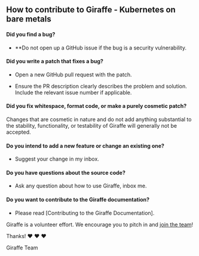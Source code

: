 ## How to contribute to Giraffe - Kubernetes on bare metals

#### **Did you find a bug?**

* **Do not open up a GitHub issue if the bug is a security vulnerability.

#### **Did you write a patch that fixes a bug?**

* Open a new GitHub pull request with the patch.

* Ensure the PR description clearly describes the problem and solution. Include the relevant issue number if applicable.

#### **Did you fix whitespace, format code, or make a purely cosmetic patch?**

Changes that are cosmetic in nature and do not add anything substantial to the stability, functionality, or testability of Giraffe will generally not be accepted.

#### **Do you intend to add a new feature or change an existing one?**

* Suggest your change in my inbox.

#### **Do you have questions about the source code?**

* Ask any question about how to use Giraffe, inbox me.

#### **Do you want to contribute to the Giraffe documentation?**

* Please read [Contributing to the Giraffe Documentation].

Giraffe is a volunteer effort. We encourage you to pitch in and [join the team](https://giraffe-contributors.herokuapp.com)!

Thanks! :heart: :heart: :heart:

Giraffe Team
